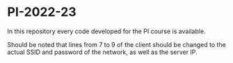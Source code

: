 # PI-2022-23

In this repository every code developed
for the PI course is available.

Should be noted that lines from 7 to 9 of
the client should be changed to the actual
SSID and password of the network, as well as
the server IP.
